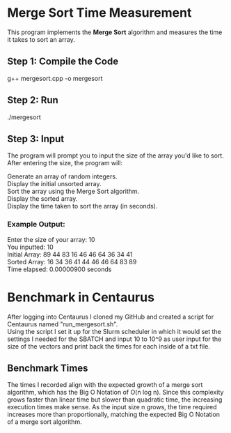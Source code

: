 # Merge Sort Time Measurement

This program implements the **Merge Sort** algorithm and measures the time it takes to sort an array.

## Step 1: Compile the Code

g++ mergesort.cpp -o mergesort

## Step 2: Run

./mergesort

## Step 3: Input

The program will prompt you to input the size of the array you'd like to sort. After entering the size, the program will:

Generate an array of random integers.  
Display the initial unsorted array.  
Sort the array using the Merge Sort algorithm.  
Display the sorted array.  
Display the time taken to sort the array (in seconds).  


### Example Output:

Enter the size of your array: 10  
You inputted: 10  
Initial Array: 89 44 83 16 46 46 64 36 34 41  
Sorted Array: 16 34 36 41 44 46 46 64 83 89  
Time elapsed: 0.00000900 seconds  


# Benchmark in Centaurus

After logging into Centaurus I cloned my GitHub and created a script for Centaurus named "run_mergesort.sh".  
Using the script I set it up for the Slurm scheduler in which it would set the settings I needed for the SBATCH and input 10 to 10^9 as user input for the size of the vectors and print back the times for each inside of a txt file.  

## Benchmark Times


The times I recorded align with the expected growth of a merge sort algorithm, which has the Big O Notation of O(n log n). Since this complexity grows faster than linear time but slower than quadratic time, the increasing execution times make sense. As the input size n grows, the time required increases more than proportionally, matching the expected Big O Notation of a merge sort algorithm.
